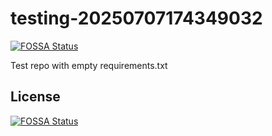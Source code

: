 # testing-20250707174349032
[![FOSSA Status](https://app.fossa.com/api/projects/git%2Bgithub.com%2Fkirogum%2Ftesting-20250707174349032.svg?type=shield)](https://app.fossa.com/projects/git%2Bgithub.com%2Fkirogum%2Ftesting-20250707174349032?ref=badge_shield)

Test repo with empty requirements.txt


## License
[![FOSSA Status](https://app.fossa.com/api/projects/git%2Bgithub.com%2Fkirogum%2Ftesting-20250707174349032.svg?type=large)](https://app.fossa.com/projects/git%2Bgithub.com%2Fkirogum%2Ftesting-20250707174349032?ref=badge_large)